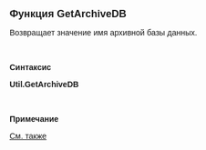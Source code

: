 ﻿<html>
<head>
<title>GetArchiveDB</title>
</head>

<body>

<p><font size="4" face="Arial"><strong>Функция Get</strong></font><strong><font face="Arial" size="4">ArchiveDB</font></strong></p>

<p><font face="Arial">Возвращает значение имя архивной базы данных.</font></p>

<p class="label">&nbsp;</p>

<p class="label"><font face="Arial"><b>Синтаксис</b></font></p>

<p><font face="Arial"><b>U</b><strong>til.GetArchiveDB </strong></font></p>

<p class="label">&nbsp;</p>
<p class="label"><font face="Arial"><b>Примечание</b></font></p>

<p class="label"><font face="Arial"><a href="../../functions.html">См. 
также</a></font></p>
</body>
</html>
